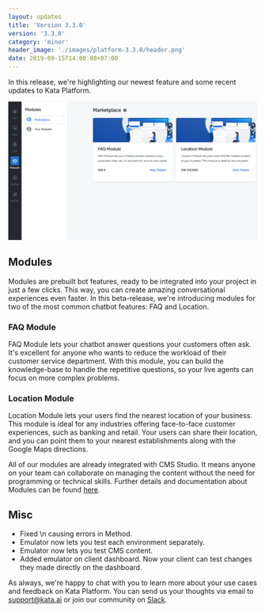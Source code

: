 ```yaml
---
layout: updates
title: 'Version 3.3.0'
version: '3.3.0'
category: 'minor'
header_image: './images/platform-3.3.0/header.png'
date: 2019-09-15T14:00:00+07:00
---
```


In this release, we're highlighting our newest feature and some recent updates to Kata Platform.

![Module Screenshot](./images/platform-3.3.0/module.png)

## Modules

Modules are prebuilt bot features, ready to be integrated into your project in just a few clicks. This way, you can create amazing conversational experiences even faster. In this beta-release, we're introducing modules for two of the most common chatbot features: FAQ and Location.

### FAQ Module

FAQ Module lets your chatbot answer questions your customers often ask. It's excellent for anyone who wants to reduce the workload of their customer service department. With this module, you can build the knowledge-base to handle the repetitive questions, so your live agents can focus on more complex problems.

### Location Module

Location Module lets your users find the nearest location of your business. This module is ideal for any industries offering face-to-face customer experiences, such as banking and retail. Your users can share their location, and you can point them to your nearest establishments along with the Google Maps directions.

All of our modules are already integrated with CMS Studio. It means anyone on your team can collaborate on managing the content without the need for programming or technical skills. Further details and documentation about Modules can be found [here](https://docs.kata.ai/modules).

## Misc

- Fixed \n causing errors in Method.
- Emulator now lets you test each environment separately.
- Emulator now lets you test CMS content.
- Added emulator on client dashboard. Now your client can test changes they made directly on the dashboard.

As always, we're happy to chat with you to learn more about your use cases and feedback on Kata Platform. You can send us your thoughts via email to support@kata.ai or join our community on [Slack](http://bit.ly/TemanKata).
